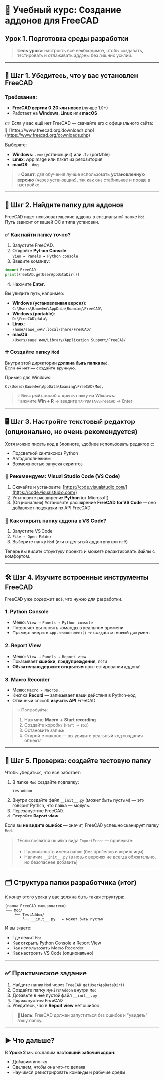 # 📘 Учебный курс: Создание аддонов для FreeCAD  
## Урок 1. Подготовка среды разработки

> **Цель урока**: настроить всё необходимое, чтобы создавать, тестировать и отлаживать аддоны без лишних усилий.

---

## 🔧 Шаг 1. Убедитесь, что у вас установлен FreeCAD

### Требования:
- **FreeCAD версии 0.20 или новее** (лучше 1.0+)
- Работает на **Windows**, **Linux** или **macOS**

👉 Если у вас ещё нет FreeCAD — скачайте его с официального сайта:  
🔗 [https://www.freecad.org/downloads.php](https://www.freecad.org/downloads.php)

Выберите:
- **Windows**: `.exe` (установщик) или `.7z` (portable)
- **Linux**: AppImage или пакет из репозитория
- **macOS**: `.dmg`

> 💡 **Совет**: для обучения лучше использовать **установленную версию** (через установщик), так как она стабильнее и проще в настройке.

---

## 📁 Шаг 2. Найдите папку для аддонов

FreeCAD ищет пользовательские аддоны в специальной папке `Mod`.  
Путь зависит от вашей ОС и типа установки.

### ✅ Как найти папку точно?

1. Запустите FreeCAD.
2. Откройте **Python Console**:  
   `View → Panels → Python console`
3. Введите команду:

```python
import FreeCAD
print(FreeCAD.getUserAppDataDir())
```

4. Нажмите **Enter**.

Вы увидите путь, например:

- **Windows (установленная версия)**:  
  `C:\Users\ВашеИмя\AppData\Roaming\FreeCAD\`
- **Windows (portable)**:  
  `D:\FreeCAD\data\`
- **Linux**:  
  `/home/ваше_имя/.local/share/FreeCAD/`
- **macOS**:  
  `/Users/ваше_имя/Library/Application Support/FreeCAD/`

### ➕ Создайте папку `Mod`

Внутри этой директории **должна быть папка `Mod`**.  
Если её нет — создайте вручную.

Пример для Windows:
```
C:\Users\ВашеИмя\AppData\Roaming\FreeCAD\Mod\
```

> 💡 Быстрый способ открыть папку на Windows:  
> Нажмите **Win + R** → введите `%APPDATA%\FreeCAD` → Enter

---

## 🖥 Шаг 3. Настройте текстовый редактор (опционально, но очень рекомендуется)

Хотя можно писать код в Блокноте, удобнее использовать редактор с:
- Подсветкой синтаксиса Python
- Автодополнением
- Возможностью запуска скриптов

### 🔹 Рекомендуем: **Visual Studio Code (VS Code)**

1. Скачайте и установите: [https://code.visualstudio.com/](https://code.visualstudio.com/)
2. Установите расширение **Python** (от Microsoft)
3. (Опционально) Установите расширение **FreeCAD for VS Code** — оно добавляет подсказки по API FreeCAD

### 🔹 Как открыть папку аддона в VS Code?

1. Запустите VS Code
2. `File → Open Folder`
3. Выберите папку `Mod` (или отдельный аддон внутри неё)

Теперь вы видите структуру проекта и можете редактировать файлы с комфортом.

---

## 🛠 Шаг 4. Изучите встроенные инструменты FreeCAD

FreeCAD уже содержит всё, что нужно для разработки.

### 1. **Python Console**
- Меню: `View → Panels → Python console`
- Позволяет выполнять команды в реальном времени
- Пример: введите `App.newDocument()` → создастся новый документ

### 2. **Report View**
- Меню: `View → Panels → Report view`
- Показывает **ошибки**, **предупреждения**, логи
- **Обязательно держите открытым** при тестировании аддона!

### 3. **Macro Recorder**
- Меню: `Macro → Macros...`
- Кнопка **Record** — записывает ваши действия в Python-код
- Отличный способ **изучить API** FreeCAD

> 💡 Попробуйте:  
> 1. Нажмите **Macro → Start recording**  
> 2. Создайте коробку (`Part → Box`)  
> 3. Остановите запись  
> 4. Откройте макрос — вы увидите реальный код создания объекта!

---

## 🧪 Шаг 5. Проверка: создайте тестовую папку

Чтобы убедиться, что всё работает:

1. В папке `Mod` создайте подпапку:  
   ```
   TestAddon
   ```
2. Внутри создайте файл `__init__.py` (может быть пустым) — это говорит Python, что папка — модуль.
3. Перезапустите FreeCAD.
4. Откройте **Report view**.

Если вы **не видите ошибок** — значит, FreeCAD успешно сканирует папку `Mod`.

> ❗ Если появится ошибка вида `ImportError` — проверьте:
> - Правильность имени папки (без пробелов и кириллицы)
> - Наличие `__init__.py` (в новых версиях не всегда обязательно, но безопаснее добавить)

---

## 🗂 Структура папки разработчика (итог)

К концу этого урока у вас должна быть такая структура:

```
(папка FreeCAD пользователя)
└── Mod/
    └── TestAddon/
        └── __init__.py   ← может быть пустым
```

И вы знаете:
- Где лежит `Mod`
- Как открыть Python Console и Report View
- Как использовать Macro Recorder
- Как настроить VS Code (опционально)

---

## ✅ Практическое задание

1. Найдите папку `Mod` через `FreeCAD.getUserAppDataDir()`
2. Создайте папку `MyFirstAddon` внутри `Mod`
3. Добавьте в неё пустой файл `__init__.py`
4. Перезапустите FreeCAD
5. Убедитесь, что в **Report view** нет ошибок

> 🎯 **Цель**: FreeCAD должен запуститься без ошибок и "увидеть" вашу папку.

---

## ▶️ Что дальше?

В **Уроке 2** мы создадим **настоящий рабочий аддон**:
- Добавим кнопку
- Сделаем, чтобы она что-то делала
- Научимся регистрировать команды и рабочие среды
